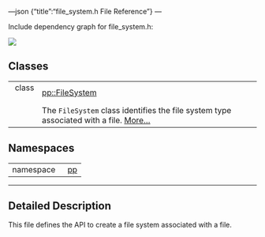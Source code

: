 —json {“title”:“file\_system.h File Reference”} —

Include dependency graph for file\_system.h:

![](/docs/native-client/pepper_beta/cpp/file__system_8h__incl.png)

Classes
-------

<table><tbody><tr class="odd"><td style="text-align: right;">class  </td><td><a href="/docs/native-client/pepper_beta/cpp/classpp_1_1_file_system/" class="el">pp::FileSystem</a></td></tr><tr class="even"><td style="text-align: right;"> </td><td>The <code>FileSystem</code> class identifies the file system type associated with a file. <a href="/docs/native-client/pepper_beta/cpp/classpp_1_1_file_system#details">More…</a><br />
</td></tr></tbody></table>

Namespaces
----------

<table><tbody><tr class="odd"><td style="text-align: right;">namespace  </td><td><a href="/docs/native-client/pepper_beta/cpp/namespacepp/" class="el">pp</a></td></tr></tbody></table>

------------------------------------------------------------------------

<span id="details" class="anchor" style="margin: 0;"></span>

Detailed Description
--------------------

This file defines the API to create a file system associated with a file.
